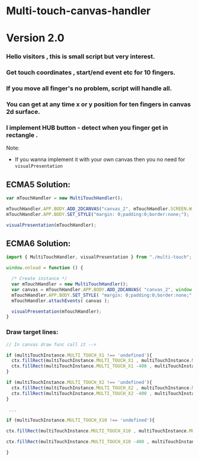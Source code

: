 
# Multi-touch-canvas-handler
# Version 2.0

### Hello visitors , this is small script but very interest.
### Get touch coordinates , start/end event etc  for 10 fingers.
### If you move all finger's no problem, script will handle all.
### You can get at any time x or y position for ten fingers in canvas 2d surface.
### I implement HUB button - detect when you finger get in rectangle .

Note:
 - If you wanna implement it with your own canvas then you no need for `visualPresentation`

## ECMA5 Solution:

```js
var mTouchHandler = new MultiTouchHandler();

mTouchHandler.APP.BODY.ADD_2DCANVAS("canvas_2", mTouchHandler.SCREEN.W, mTouchHandler.SCREEN.H);
mTouchHandler.APP.BODY.SET_STYLE("margin: 0;padding:0;border:none;");

visualPresentation(mTouchHandler);
```


## ECMA6 Solution:

```js
import { MultiTouchHandler, visualPresentation } from "./multi-touch";

window.onload = function () {

  /* Create instance */
  var mTouchHandler = new MultiTouchHandler();
  var canvas = mTouchHandler.APP.BODY.ADD_2DCANVAS( "canvas_2", window.innerWidth, window.innerHeight );
  mTouchHandler.APP.BODY.SET_STYLE( "margin: 0;padding:0;border:none;" );
  mTouchHandler.attachEvents( canvas );

  visualPresentation(mTouchHandler);
}
```


### Draw target lines:

```javascript
// In canvas draw func call it -->

if (multiTouchInstance.MULTI_TOUCH_X1 !== 'undefined'){
  ctx.fillRect(multiTouchInstance.MULTI_TOUCH_X1 , multiTouchInstance.MULTI_TOUCH_Y1-400  , 1, 2500);
  ctx.fillRect(multiTouchInstance.MULTI_TOUCH_X1 -400 , multiTouchInstance.MULTI_TOUCH_Y1 , 2500, 1);
}

if (multiTouchInstance.MULTI_TOUCH_X2 !== 'undefined'){
  ctx.fillRect(multiTouchInstance.MULTI_TOUCH_X2 , multiTouchInstance.MULTI_TOUCH_Y2-400  , 1, 2500);
  ctx.fillRect(multiTouchInstance.MULTI_TOUCH_X2 -400 , multiTouchInstance.MULTI_TOUCH_Y2 , 2500, 1);
}

 ...

if (multiTouchInstance.MULTI_TOUCH_X10 !== 'undefined'){

ctx.fillRect(multiTouchInstance.MULTI_TOUCH_X10 , multiTouchInstance.MULTI_TOUCH_Y10-400  , 1, 2500);

ctx.fillRect(multiTouchInstance.MULTI_TOUCH_X10 -400 , multiTouchInstance.MULTI_TOUCH_Y10 , 2500, 1);

}
```